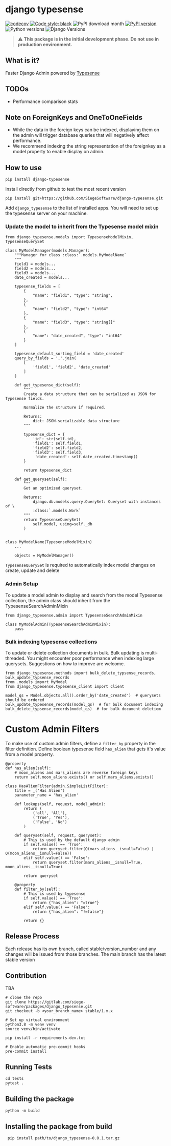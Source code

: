 # django typesense
[![codecov](https://codecov.io/gh/Siege-Software/django-typesense/branch/main/graph/badge.svg?token=S4W0E84821)](https://codecov.io/gh/Siege-Software/django-typesense)
[![Code style: black](https://img.shields.io/badge/code%20style-black-000000.svg)](https://github.com/psf/black)
![PyPI download month](https://img.shields.io/pypi/dm/django-typesense.svg)
[![PyPI version](https://badge.fury.io/py/django-typesense.svg)](https://pypi.python.org/pypi/django-typesense/)
![Python versions](https://img.shields.io/badge/python-%3E%3D3.8-brightgreen)
![Django Versions](https://img.shields.io/badge/django-%3E%3D4-brightgreen)


> ⚠️
> **This package is in the initial development phase. Do not use in production environment.**

## What is it?
Faster Django Admin powered by [Typesense](https://typesense.org/)

## TODOs
- Performance comparison stats

## Note on ForeignKeys and OneToOneFields
- While the data in the foreign keys can be indexed, displaying them on the admin will trigger database queries that will negatively affect performance.
- We recommend indexing the string representation of the foreignkey as a model property to enable display on admin.

## How to use
`pip install django-typesense`

Install directly from github to test the most recent version
```
pip install git+https://github.com/SiegeSoftware/django-typesense.git
```

Add `django_typesense` to the list of installed apps.
You will need to set up the typesense server on your machine.

### Update the model to inherit from the Typesense model mixin

```
from django_typesense.models import TypesenseModelMixin, TypesenseQuerySet

class MyModelManager(models.Manager):
    """Manager for class :class:`.models.MyModelName`
    """
    field1 = models...
    field2 = models...
    field3 = models...
    date_created = models...
    
    typesense_fields = [
        {
            "name": "field1", "type": "string",
        },
        {
            "name": "field2", "type": "int64"
        },
        {
            "name": "field3", "type": "string[]"
        },
        {
            "name": "date_created", "type": "int64"
        }
    ]

    typesense_default_sorting_field = 'date_created'
    query_by_fields = ','.join(
        [
            'field1', 'field2', 'date_created'
        ]
    )

    def get_typesense_dict(self):
        """
        Create a data structure that can be serialized as JSON for Typesense fields.

        Normalize the structure if required.

        Returns:
            dict: JSON-serializable data structure
        """

        typesense_dict = {
            'id': str(self.id),
            'field1': self.field1,
            'field2': self.field2,
            'field3': self.field3,
             'date_created': self.date_created.timestamp()
        }

        return typesense_dict

    def get_queryset(self):
        """
        Get an optimized queryset.

        Returns:
            django.db.models.query.QuerySet: Queryset with instances of \
            :class:`.models.Work`
        """
        return TypesenseQuerySet(
            self.model, using=self._db
        )


class MyModelName(TypesenseModelMixin)
    ...
    
    objects = MyModelManager()
```

`TypesenseQuerySet` is required to automatically index model changes on create, update and delete

### Admin Setup
To update a model admin to display and search from the model Typesense collection, the admin class should inherit from the TypesenseSearchAdminMixin

```
from django_typesense.admin import TypesenseSearchAdminMixin

class MyModelAdmin(TypesenseSearchAdminMixin):
    pass

```

### Bulk indexing typesense collections
To update or delete collection documents in bulk. Bulk updating is multi-threaded. 
You might encounter poor performance when indexing large querysets. Suggestions on how to improve are welcome.

```
from django_typesense.methods import bulk_delete_typsense_records, bulk_update_typsense_records
from .models import MyModel
from django_typesense.typesense_client import client

model_qs = Model.objects.all().order_by('date_created')  # querysets should be ordered
bulk_update_typesense_records(model_qs)  # for bulk document indexing
bulk_delete_typsense_records(model_qs)  # for bulk document deletiom
```

# Custom Admin Filters
To make use of custom admin filters, define a `filter_by` property in the filter definition.
Define boolean typesense field `has_alien` that gets it's value from a model property.

```
@property
def has_alien(self):
    # moon_aliens and mars_aliens are reverse foreign keys
    return self.moon_aliens.exists() or self.mars_aliens.exists()
```

```
class HasAlienFilter(admin.SimpleListFilter):
    title = _('Has Alien')
    parameter_name = 'has_alien'

    def lookups(self, request, model_admin):
        return (
            ('all', 'All'),
            ('True', 'Yes'),
            ('False', 'No')
        )

    def queryset(self, request, queryset):
        # This is used by the default django admin
        if self.value() == 'True':
            return queryset.filter(Q(mars_aliens__isnull=False) | Q(moon_aliens__isnull=False))
        elif self.value() == 'False':
            return queryset.filter(mars_aliens__isnull=True, moon_aliens__isnull=True)
            
        return queryset

    @property
    def filter_by(self):
        # This is used by typesense
        if self.value() == 'True':
            return {"has_alien": "=true"}
        elif self.value() == 'False':
            return {"has_alien": "!=false"}

        return {}
```


## Release Process
Each release has its own branch, called stable/version_number and any changes will be issued from those branches. 
The main branch has the latest stable version

## Contribution
TBA

```
# clone the repo
git clone https://gitlab.com/siege-software/packages/django_typesense.git
git checkout -b <your_branch_name> stable/1.x.x

# Set up virtual environment
python3.8 -m venv venv
source venv/bin/activate

pip install -r requirements-dev.txt

# Enable automatic pre-commit hooks
pre-commit install
```

## Running Tests
```
cd tests
pytest .
```

## Building the package
```python -m build```

## Installing the package from build
``` pip install path/to/django_typesense-0.0.1.tar.gz```
